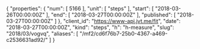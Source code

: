 {
  "properties": {
    "num": [
      5166
    ],
    "unit": [
      "steps"
    ],
    "start": [
      "2018-03-26T00:00:00Z"
    ],
    "end": [
      "2018-03-27T00:00:00Z"
    ],
    "published": [
      "2018-03-27T00:00:00Z"
    ]
  },
  "client_id": "https://www-api.jvt.me/fit",
  "date": "2018-03-27T00:00:00Z",
  "kind": "steps",
  "h": "h-measure",
  "slug": "2018/03/vogvq",
  "aliases": [
    "/mf2/cd6f76b7-25b0-4367-a469-c2536631ad92/"
  ]
}
